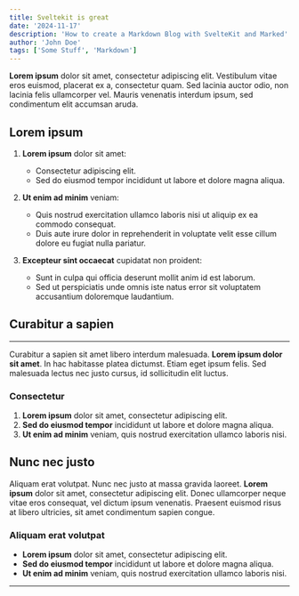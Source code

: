 ```yaml
---
title: Sveltekit is great
date: '2024-11-17'
description: 'How to create a Markdown Blog with SvelteKit and Marked'
author: 'John Doe'
tags: ['Some Stuff', 'Markdown']
---
```



**Lorem ipsum** dolor sit amet, consectetur adipiscing elit. Vestibulum vitae eros euismod, placerat ex a, consectetur quam. Sed lacinia auctor odio, non lacinia felis ullamcorper vel. Mauris venenatis interdum ipsum, sed condimentum elit accumsan aruda. 

## Lorem ipsum

1. **Lorem ipsum** dolor sit amet:
   - Consectetur adipiscing elit.
   - Sed do eiusmod tempor incididunt ut labore et dolore magna aliqua.

2. **Ut enim ad minim** veniam:
   - Quis nostrud exercitation ullamco laboris nisi ut aliquip ex ea commodo consequat.
   - Duis aute irure dolor in reprehenderit in voluptate velit esse cillum dolore eu fugiat nulla pariatur.

3. **Excepteur sint occaecat** cupidatat non proident:
   - Sunt in culpa qui officia deserunt mollit anim id est laborum.
   - Sed ut perspiciatis unde omnis iste natus error sit voluptatem accusantium doloremque laudantium.

## Curabitur a sapien

---

Curabitur a sapien sit amet libero interdum malesuada. **Lorem ipsum dolor sit amet**. In hac habitasse platea dictumst. Etiam eget ipsum felis. Sed malesuada lectus nec justo cursus, id sollicitudin elit luctus.

### Consectetur

1. **Lorem ipsum** dolor sit amet, consectetur adipiscing elit.
2. **Sed do eiusmod tempor** incididunt ut labore et dolore magna aliqua.
3. **Ut enim ad minim** veniam, quis nostrud exercitation ullamco laboris nisi.

## Nunc nec justo

Aliquam erat volutpat. Nunc nec justo at massa gravida laoreet. **Lorem ipsum** dolor sit amet, consectetur adipiscing elit. Donec ullamcorper neque vitae eros consequat, vel dictum ipsum venenatis. Praesent euismod risus at libero ultricies, sit amet condimentum sapien congue.

### Aliquam erat volutpat

- **Lorem ipsum** dolor sit amet, consectetur adipiscing elit.
- **Sed do eiusmod tempor** incididunt ut labore et dolore magna aliqua.
- **Ut enim ad minim** veniam, quis nostrud exercitation ullamco laboris nisi.

---

